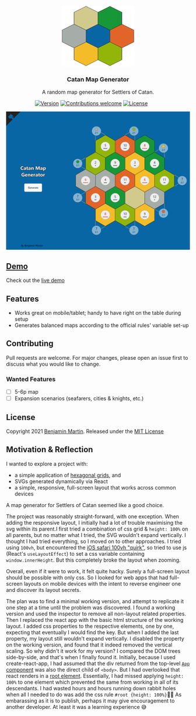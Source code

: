 <p align="center">
  <a href="https://github.com/bm9k/catan-map-generator/">
    <img src="public/logo.svg" alt="logo" width="200" height="165">
  </a>
</p>

<!-- # Catan Map Generator -->
<h3 align="center">Catan Map Generator</h3>

<p align="center">A random map generator for Settlers of Catan.</p>

&nbsp;&nbsp;&nbsp;&nbsp;&nbsp;&nbsp;&nbsp;&nbsp;&nbsp;&nbsp;&nbsp;&nbsp;&nbsp;&nbsp;&nbsp;&nbsp;&nbsp;&nbsp;&nbsp;
[![Version](https://img.shields.io/github/package-json/v/bm9k/catan-map-generator)](package.json)
[![Contributions welcome](https://img.shields.io/badge/contributions-welcome-orange)](https://github.com/bm9k/catan-map-generator/#Contributing)
[![License](https://img.shields.io/badge/license-MIT-blue)](https://opensource.org/licenses/MIT)

[![Screenshot of Catan Map Generator](public/demo-screenshot.png)](https://bm9k.github.io/catan-map-generator)

## [Demo](https://bm9k.github.io/catan-map-generator)
Check out the [live demo](https://bm9k.github.io/catan-map-generator)

## Features
- Works great on mobile/tablet; handy to have right on the table during setup
- Generates balanced maps according to the official rules' variable set-up 

## Contributing
Pull requests are welcome. For major changes, please open an issue first to discuss what you would like to change.

### Wanted Features
- [ ] 5-6p map
- [ ] Expansion scenarios (seafarers, cities & knights, etc.)

## License
Copyright 2021 [Benjamin Martin](https://github.com/bm9k). Released under the [MIT License](LICENSE)

## Motivation & Reflection

I wanted to explore a project with:
  - a simple application of [hexagonal grids](https://www.redblobgames.com/grids/hexagons/), and
  - SVGs generated dynamically via React
  - a simple, responsive, full-screen layout that works across common devices

A map generator for Settlers of Catan seemed like a good choice.

The project was reasonably straight-forward, with one exception. When adding the responsive layout, I initially had a lot of trouble maximising the svg within its parent.I first tried a combination of css grid & `height: 100%` on all parents, but no matter what I tried, the SVG wouldn't expand vertically. I thought I had tried everything, so I moved on to other approaches. I tried using `100vh`, but encountered the [iOS safari 100vh "quirk"](https://stackoverflow.com/questions/37112218/css3-100vh-not-constant-in-mobile-browser), so tried to use js (React's `useLayoutEffect`) to set a css variable containing `window.innerHeight`. But this completely broke the layout when zooming.

Overall, even if it were to work, it felt quite hacky. Surely a full-screen layout should be possible with only css. So I looked for web apps that had full-screen layouts on mobile devices with the intent to reverse engineer one and discover its layout secrets.

The plan was to find a minimal working version, and attempt to replicate it one step at a time until the problem was discovered. I found a working version and used the inspector to remove all non-layout related properties. Then I replaced the react app with the basic html structure of the working layout. I added css properties to the respective elements, one by one, expecting that eventually I would find the key. But when I added the last property, my layout still wouldn't expand vertically. I disabled the property on the working version, and found that it indeed removed the vertical scaling. So why didn't it work for my version? I compared the DOM trees side-by-side, and that's when I finally found it. Initially, because I used create-react-app, I had assumed that the div returned from the top-level [`App` component](src/components/App.js) was also the direct child of `<body>`. But I had overlooked that react renders in a [root element](src/index.js). Essentially, I had missed applying `height: 100%` to one element which prevented the same from working in all of its descendants. I had wasted hours and hours running down rabbit holes when all I needed to do was add the css rule `#root {height: 100%}`🤦‍♂️ As embarassing as it is to publish, perhaps it may give encouragement to another developer. At least it was a learning experience 😅



